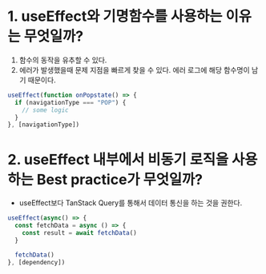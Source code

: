 # 1. useEffect와 기명함수를 사용하는 이유는 무엇일까?
1. 함수의 동작을 유추할 수 있다.
2. 에러가 발생했을때 문제 지점을 빠르게 찾을 수 있다. 에러 로그에 해당 함수명이 남기 때문이다.

```js
useEffect(function onPopstate() => {
  if (navigationType === "POP") {
    // some logic
  }
}, [navigationType])
```

# 2. useEffect 내부에서 비동기 로직을 사용하는 Best practice가 무엇일까?

- useEffect보다 TanStack Query를 통해서 데이터 통신을 하는 것을 권한다.

```js
useEffect(async() => {
  const fetchData = async () => {
    const result = await fetchData()
  }

  fetchData()
}, [dependency])
```

